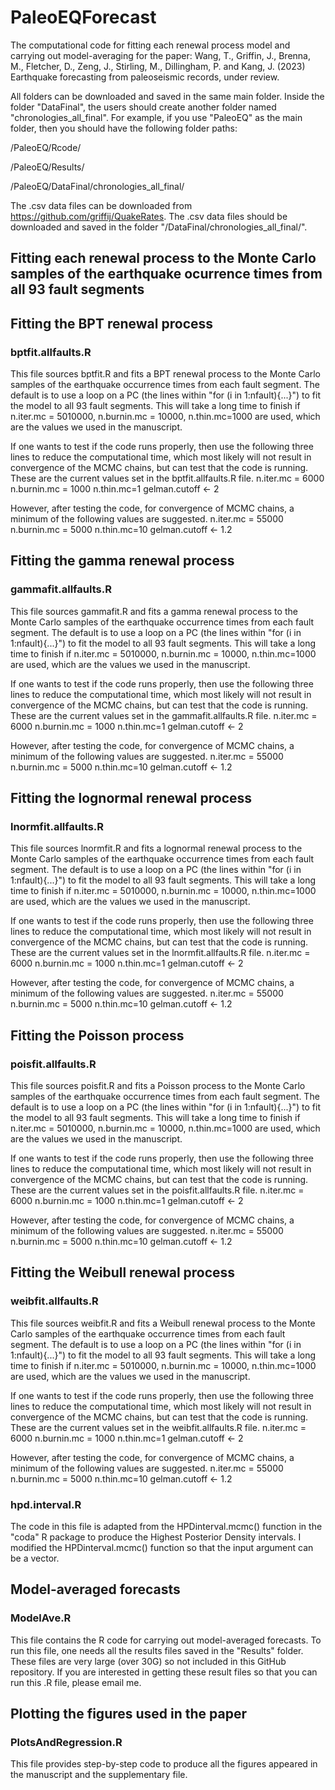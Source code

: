 # PaleoEQForecast

The computational code for fitting each renewal process model and carrying out model-averaging for the paper: Wang, T., Griffin, J., Brenna, M., Fletcher, D., Zeng, J., Stirling, M., Dillingham, P. and Kang, J. (2023) Earthquake forecasting from paleoseismic records, under review.

All folders can be downloaded and saved in the same main folder. Inside the folder "DataFinal", the users should create another folder named "chronologies_all_final". For example, if you use "PaleoEQ" as the main folder, then you should have the following folder paths:

/PaleoEQ/Rcode/

/PaleoEQ/Results/

/PaleoEQ/DataFinal/chronologies_all_final/

The .csv data files can be downloaded from https://github.com/griffij/QuakeRates. The .csv data files should be downloaded and saved in the folder "/DataFinal/chronologies_all_final/".  

## Fitting each renewal process to the Monte Carlo samples of the earthquake ocurrence times from all 93 fault segments
## Fitting the BPT renewal process 
### bptfit.allfaults.R
This file sources bptfit.R and fits a BPT renewal process to the Monte Carlo samples of the earthquake occurrence times from each fault segment. The default is to use a loop on a PC (the lines within "for (i in 1:nfault){...}") to fit the model to all 93 fault segments. This will take a long time to finish if n.iter.mc = 5010000, n.burnin.mc = 10000, n.thin.mc=1000 are used, which are the values we used in the manuscript.

If one wants to test if the code runs properly, then use the following three lines to reduce the computational time, which most likely will not result in convergence of the MCMC chains, but can test that the code is running. These are the current values set in the bptfit.allfaults.R file.
n.iter.mc = 6000
n.burnin.mc = 1000
n.thin.mc=1
gelman.cutoff <- 2

However, after testing the code, for convergence of MCMC chains, a minimum of the following values are suggested.
n.iter.mc = 55000
n.burnin.mc = 5000
n.thin.mc=10
gelman.cutoff <- 1.2

## Fitting the gamma renewal process 
### gammafit.allfaults.R
This file sources gammafit.R and fits a gamma renewal process to the Monte Carlo samples of the earthquake occurrence times from each fault segment. The default is to use a loop on a PC (the lines within "for (i in 1:nfault){...}") to fit the model to all 93 fault segments. This will take a long time to finish if n.iter.mc = 5010000, n.burnin.mc = 10000, n.thin.mc=1000 are used, which are the values we used in the manuscript.

If one wants to test if the code runs properly, then use the following three lines to reduce the computational time, which most likely will not result in convergence of the MCMC chains, but can test that the code is running. These are the current values set in the gammafit.allfaults.R file.
n.iter.mc = 6000
n.burnin.mc = 1000
n.thin.mc=1
gelman.cutoff <- 2

However, after testing the code, for convergence of MCMC chains, a minimum of the following values are suggested.
n.iter.mc = 55000
n.burnin.mc = 5000
n.thin.mc=10
gelman.cutoff <- 1.2

## Fitting the lognormal renewal process 
### lnormfit.allfaults.R
This file sources lnormfit.R and fits a lognormal renewal process to the Monte Carlo samples of the earthquake occurrence times from each fault segment. The default is to use a loop on a PC (the lines within "for (i in 1:nfault){...}") to fit the model to all 93 fault segments. This will take a long time to finish if n.iter.mc = 5010000, n.burnin.mc = 10000, n.thin.mc=1000 are used, which are the values we used in the manuscript.

If one wants to test if the code runs properly, then use the following three lines to reduce the computational time, which most likely will not result in convergence of the MCMC chains, but can test that the code is running. These are the current values set in the lnormfit.allfaults.R file.
n.iter.mc = 6000
n.burnin.mc = 1000
n.thin.mc=1
gelman.cutoff <- 2

However, after testing the code, for convergence of MCMC chains, a minimum of the following values are suggested.
n.iter.mc = 55000
n.burnin.mc = 5000
n.thin.mc=10
gelman.cutoff <- 1.2

## Fitting the Poisson process 
### poisfit.allfaults.R
This file sources poisfit.R and fits a Poisson process to the Monte Carlo samples of the earthquake occurrence times from each fault segment. The default is to use a loop on a PC (the lines within "for (i in 1:nfault){...}") to fit the model to all 93 fault segments. This will take a long time to finish if n.iter.mc = 5010000, n.burnin.mc = 10000, n.thin.mc=1000 are used, which are the values we used in the manuscript.

If one wants to test if the code runs properly, then use the following three lines to reduce the computational time, which most likely will not result in convergence of the MCMC chains, but can test that the code is running. These are the current values set in the poisfit.allfaults.R file.
n.iter.mc = 6000
n.burnin.mc = 1000
n.thin.mc=1
gelman.cutoff <- 2

However, after testing the code, for convergence of MCMC chains, a minimum of the following values are suggested.
n.iter.mc = 55000
n.burnin.mc = 5000
n.thin.mc=10
gelman.cutoff <- 1.2

## Fitting the Weibull renewal process 
### weibfit.allfaults.R
This file sources weibfit.R and fits a Weibull renewal process to the Monte Carlo samples of the earthquake occurrence times from each fault segment. The default is to use a loop on a PC (the lines within "for (i in 1:nfault){...}") to fit the model to all 93 fault segments. This will take a long time to finish if n.iter.mc = 5010000, n.burnin.mc = 10000, n.thin.mc=1000 are used, which are the values we used in the manuscript.

If one wants to test if the code runs properly, then use the following three lines to reduce the computational time, which most likely will not result in convergence of the MCMC chains, but can test that the code is running. These are the current values set in the weibfit.allfaults.R file.
n.iter.mc = 6000
n.burnin.mc = 1000
n.thin.mc=1
gelman.cutoff <- 2

However, after testing the code, for convergence of MCMC chains, a minimum of the following values are suggested.
n.iter.mc = 55000
n.burnin.mc = 5000
n.thin.mc=10
gelman.cutoff <- 1.2

### hpd.interval.R
The code in this file is adapted from the HPDinterval.mcmc() function in the "coda" R package to produce the Highest Posterior Density intervals. I modified the HPDinterval.mcmc() function so that the input argument can be a vector.

## Model-averaged forecasts
### ModelAve.R
This file contains the R code for carrying out model-averaged forecasts. To run this file, one needs all the results files saved in the "Results" folder. These files are very large (over 30G) so not included in this GitHub repository. If you are interested in getting these result files so that you can run this .R file, please email me.

## Plotting the figures used in the paper 
### PlotsAndRegression.R
This file provides step-by-step code to produce all the figures appeared in the manuscript and the supplementary file.





